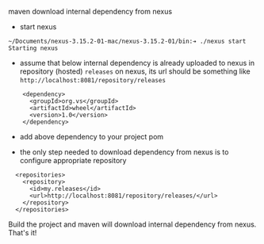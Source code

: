 maven download internal dependency from nexus

- start nexus

```
~/Documents/nexus-3.15.2-01-mac/nexus-3.15.2-01/bin:➔ ./nexus start
Starting nexus
```

- assume that below internal dependency is already uploaded to nexus in repository (hosted) `releases` on nexus, its url should be something like `http://localhost:8081/repository/releases` 

```
    <dependency>
      <groupId>org.vs</groupId>
      <artifactId>wheel</artifactId>
      <version>1.0</version>
    </dependency>
```


- add above dependency to your project pom


- the only step needed to download dependency from nexus is to configure appropriate repository

```
  <repositories>
    <repository>
      <id>my.releases</id>
      <url>http://localhost:8081/repository/releases/</url>
    </repository>
  </repositories>
```

Build the project and maven will download internal dependency from nexus. That's it!  